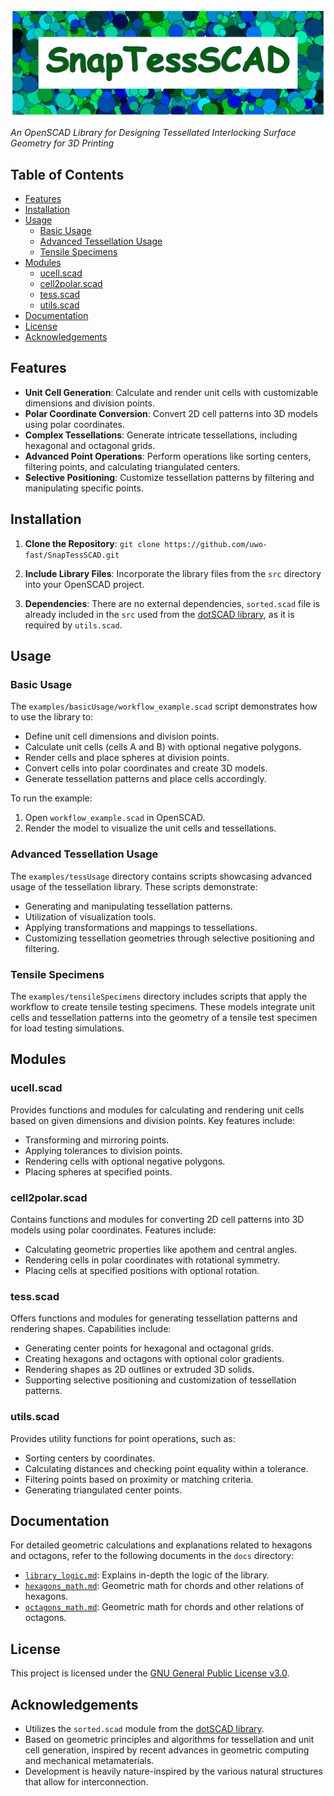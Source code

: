 ![SnapTessCAD Logo](docs/assets/logo_strip_v1.png)

*An OpenSCAD Library for Designing Tessellated Interlocking Surface Geometry for 3D Printing*

## Table of Contents

- [Features](#features)
- [Installation](#installation)
- [Usage](#usage)
  - [Basic Usage](#basic-usage)
  - [Advanced Tessellation Usage](#advanced-tessellation-usage)
  - [Tensile Specimens](#tensile-specimens)
- [Modules](#modules)
  - [ucell.scad](#ucellscad)
  - [cell2polar.scad](#cell2polarscad)
  - [tess.scad](#tessscad)
  - [utils.scad](#utilsscad)
- [Documentation](#documentation)
- [License](#license)
- [Acknowledgements](#acknowledgements)

## Features

- **Unit Cell Generation**: Calculate and render unit cells with customizable dimensions and division points.
- **Polar Coordinate Conversion**: Convert 2D cell patterns into 3D models using polar coordinates.
- **Complex Tessellations**: Generate intricate tessellations, including hexagonal and octagonal grids.
- **Advanced Point Operations**: Perform operations like sorting centers, filtering points, and calculating triangulated centers.
- **Selective Positioning**: Customize tessellation patterns by filtering and manipulating specific points.

## Installation

1. **Clone the Repository**:
    ```git clone https://github.com/uwo-fast/SnapTessSCAD.git```

2. **Include Library Files**: Incorporate the library files from the `src` directory into your OpenSCAD project.

3. **Dependencies**: There are no external dependencies, `sorted.scad` file is already included in the `src` used from the [dotSCAD library](https://github.com/JustinSDK/dotSCAD), as it is required by `utils.scad`.

## Usage

### Basic Usage

The `examples/basicUsage/workflow_example.scad` script demonstrates how to use the library to:

- Define unit cell dimensions and division points.
- Calculate unit cells (cells A and B) with optional negative polygons.
- Render cells and place spheres at division points.
- Convert cells into polar coordinates and create 3D models.
- Generate tessellation patterns and place cells accordingly.

To run the example:

1. Open `workflow_example.scad` in OpenSCAD.
2. Render the model to visualize the unit cells and tessellations.

### Advanced Tessellation Usage

The `examples/tessUsage` directory contains scripts showcasing advanced usage of the tessellation library. These scripts demonstrate:

- Generating and manipulating tessellation patterns.
- Utilization of visualization tools.
- Applying transformations and mappings to tessellations.
- Customizing tessellation geometries through selective positioning and filtering.

### Tensile Specimens

The `examples/tensileSpecimens` directory includes scripts that apply the workflow to create tensile testing specimens. These models integrate unit cells and tessellation patterns into the geometry of a tensile test specimen for load testing simulations.

## Modules

### ucell.scad

Provides functions and modules for calculating and rendering unit cells based on given dimensions and division points. Key features include:

- Transforming and mirroring points.
- Applying tolerances to division points.
- Rendering cells with optional negative polygons.
- Placing spheres at specified points.

### cell2polar.scad

Contains functions and modules for converting 2D cell patterns into 3D models using polar coordinates. Features include:

- Calculating geometric properties like apothem and central angles.
- Rendering cells in polar coordinates with rotational symmetry.
- Placing cells at specified positions with optional rotation.

### tess.scad

Offers functions and modules for generating tessellation patterns and rendering shapes. Capabilities include:

- Generating center points for hexagonal and octagonal grids.
- Creating hexagons and octagons with optional color gradients.
- Rendering shapes as 2D outlines or extruded 3D solids.
- Supporting selective positioning and customization of tessellation patterns.

### utils.scad

Provides utility functions for point operations, such as:

- Sorting centers by coordinates.
- Calculating distances and checking point equality within a tolerance.
- Filtering points based on proximity or matching criteria.
- Generating triangulated center points.

## Documentation

For detailed geometric calculations and explanations related to hexagons and octagons, refer to the following documents in the `docs` directory:

- [`library_logic.md`](docs/library_logic.md): Explains in-depth the logic of the library.
- [`hexagons_math.md`](docs/hexagons_math.md): Geometric math for chords and other relations of hexagons.
- [`octagons_math.md`](docs/octagon_math.md): Geometric math for chords and other relations of octagons.

## License

This project is licensed under the [GNU General Public License v3.0](LICENSE).

## Acknowledgements

- Utilizes the `sorted.scad` module from the [dotSCAD library](https://github.com/bjnortier/dotSCAD).
- Based on geometric principles and algorithms for tessellation and unit cell generation, inspired by recent advances in geometric computing and mechanical metamaterials.
- Development is heavily nature-inspired by the various natural structures that allow for interconnection.